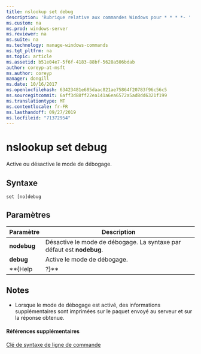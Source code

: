 ```yaml
---
title: nslookup set debug
description: 'Rubrique relative aux commandes Windows pour * * * *- '
ms.custom: na
ms.prod: windows-server
ms.reviewer: na
ms.suite: na
ms.technology: manage-windows-commands
ms.tgt_pltfrm: na
ms.topic: article
ms.assetid: b51e04e7-5f6f-4183-88bf-5628a506bdab
author: coreyp-at-msft
ms.author: coreyp
manager: dongill
ms.date: 10/16/2017
ms.openlocfilehash: 63423481e685daac821ae75864f20783f96c56c5
ms.sourcegitcommit: 6aff3d88ff22ea141a6ea6572a5ad8dd6321f199
ms.translationtype: MT
ms.contentlocale: fr-FR
ms.lasthandoff: 09/27/2019
ms.locfileid: "71372954"
---
```

# <a name="nslookup-set-debug"></a>nslookup set debug



Active ou désactive le mode de débogage.

## <a name="syntax"></a>Syntaxe

```
set [no]debug
```

## <a name="parameters"></a>Paramètres

|  Paramètre  |                         Description                          |
|-------------|--------------------------------------------------------------|
| **nodebug** | Désactive le mode de débogage. La syntaxe par défaut est **nodebug**. |
|  **debug**  |                   Active le mode de débogage.                   |
|  \*\*{Help  |                            ?}\*\*                            |

## <a name="remarks"></a>Notes

-   Lorsque le mode de débogage est activé, des informations supplémentaires sont imprimées sur le paquet envoyé au serveur et sur la réponse obtenue.

#### <a name="additional-references"></a>Références supplémentaires

[Clé de syntaxe de ligne de commande](command-line-syntax-key.md)